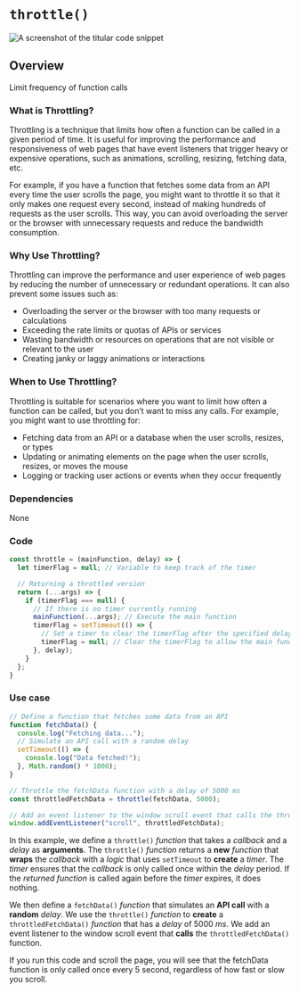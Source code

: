 # `throttle()`

![A screenshot of the titular code snippet](../snapshots/throttle.png)

## Overview

Limit frequency of function calls

### What is Throttling?

Throttling is a technique that limits how often a function can be called in a given period of time. It is useful for improving the performance and responsiveness of web pages that have event listeners that trigger heavy or expensive operations, such as animations, scrolling, resizing, fetching data, etc.

For example, if you have a function that fetches some data from an API every time the user scrolls the page, you might want to throttle it so that it only makes one request every second, instead of making hundreds of requests as the user scrolls. This way, you can avoid overloading the server or the browser with unnecessary requests and reduce the bandwidth consumption.

### Why Use Throttling?

Throttling can improve the performance and user experience of web pages by reducing the number of unnecessary or redundant operations. It can also prevent some issues such as:

- Overloading the server or the browser with too many requests or calculations
- Exceeding the rate limits or quotas of APIs or services
- Wasting bandwidth or resources on operations that are not visible or relevant to the user
- Creating janky or laggy animations or interactions

### When to Use Throttling?

Throttling is suitable for scenarios where you want to limit how often a function can be called, but you don’t want to miss any calls. For example, you might want to use throttling for:

- Fetching data from an API or a database when the user scrolls, resizes, or types
- Updating or animating elements on the page when the user scrolls, resizes, or moves the mouse
- Logging or tracking user actions or events when they occur frequently

### Dependencies

None

### Code

```js
const throttle = (mainFunction, delay) => {
  let timerFlag = null; // Variable to keep track of the timer

  // Returning a throttled version
  return (...args) => {
    if (timerFlag === null) {
      // If there is no timer currently running
      mainFunction(...args); // Execute the main function
      timerFlag = setTimeout(() => {
        // Set a timer to clear the timerFlag after the specified delay
        timerFlag = null; // Clear the timerFlag to allow the main function to be executed again
      }, delay);
    }
  };
}
```

### Use case

```js
// Define a function that fetches some data from an API
function fetchData() {
  console.log("Fetching data...");
  // Simulate an API call with a random delay
  setTimeout(() => {
    console.log("Data fetched!");
  }, Math.random() * 1000);
}

// Throttle the fetchData function with a delay of 5000 ms
const throttledFetchData = throttle(fetchData, 5000);

// Add an event listener to the window scroll event that calls the throttledFetchData function
window.addEventListener("scroll", throttledFetchData);
```

In this example, we define a `throttle()` _function_ that takes a _callback_ and a _delay_ as **arguments**. The `throttle()` _function_ returns a **new** _function_ that **wraps** the _callback_ with a _logic_ that uses `setTimeout` to **create** a _timer_. The _timer_ ensures that the _callback_ is only called once within the _delay_ period. If the _returned_ _function_ is called again before the _timer_ expires, it does nothing.

We then define a `fetchData()` _function_ that simulates an **API call** with a **random** _delay_. We use the `throttle()` _function_ to **create** a `throttledFetchData()` _function_ that has a _delay_ of 5000 _ms_. We add an event listener to the window scroll event that **calls** the `throttledFetchData()` function.

If you run this code and scroll the page, you will see that the fetchData function is only called once every 5 second, regardless of how fast or slow you scroll.

